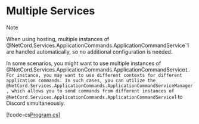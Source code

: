 # Multiple Services

> [!NOTE]
> When using hosting, multiple instances of @NetCord.Services.ApplicationCommands.ApplicationCommandService`1 are handled automatically, so no additional configuration is needed.

In some scenarios, you might want to use multiple instances of @NetCord.Services.ApplicationCommands.ApplicationCommandService`1. For instance, you may want to use different contexts for different application commands. In such cases, you can utilize the @NetCord.Services.ApplicationCommands.ApplicationCommandServiceManager, which allows you to send commands from different instances of @NetCord.Services.ApplicationCommands.ApplicationCommandService`1 to Discord simultaneously.

[!code-cs[Program.cs](MultipleServices/Program.cs)]

